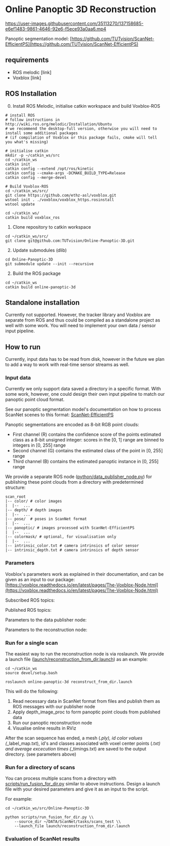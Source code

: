 # Online Panoptic 3D Reconstruction


https://user-images.githubusercontent.com/35113270/137158685-e6ef1483-9861-4646-92e6-f5ece93a0aa6.mp4


Panoptic segmentation model:
[https://github.com/TUTvision/ScanNet-EfficientPS](https://github.com/TUTvision/ScanNet-EfficientPS)

## requirements
- ROS melodic [link]
- Voxblox [link]

## ROS Installation
0. Install ROS Melodic, initialise catkin workspace and build Voxblox-ROS
```
# install ROS
# follow instructions in http://wiki.ros.org/melodic/Installation/Ubuntu
# we recommend the desktop-full version, otherwise you will need to install some additional packages 
# (if compilation of Voxblox or this package fails, cmake will tell you what's missing)

# initialise catkin
mkdir -p ~/catkin_ws/src
cd ~/catkin_ws
catkin init
catkin config --extend /opt/ros/kinetic
catkin config --cmake-args -DCMAKE_BUILD_TYPE=Release
catkin config --merge-devel

# Build Voxblox-ROS
cd ~/catkin_ws/src/
git clone https://github.com/ethz-asl/voxblox.git
wstool init . ./voxblox/voxblox_https.rosinstall
wstool update

cd ~/catkin_ws/
catkin build voxblox_ros

```
1. Clone repository to catkin workspace
```
cd ~/catkin_ws/src/
git clone git@github.com:TUTvision/Online-Panoptic-3D.git
```
2. Update submodules (dlib)
```
cd Online-Panoptic-3D
git submodule update --init --recursive
```
2. Build the ROS package
```
cd ~/catkin_ws
catkin build online-panoptic-3d
```

## Standalone installation
Currently not supported. However, the tracker library and Voxblox are separate from ROS and thus could be compiled as a standalone project as well with some work. You will need to implement your own data / sensor input pipeline.

## How to run

Currently, input data has to be read from disk, however in the future we plan to add a way to work with real-time sensor streams as well.

### Input data

Currently we only support data saved a directory in a specific format. With some work, however, one could design their own input pipeline to match our panoptic point cloud format.

See our panoptic segmentation model's documentation on how to process ScanNet scenes to this format: [ScanNet-EfficientPS](https://github.com/TUTvision/ScanNet-EfficientPS)

Panoptic segmentations are encoded as 8-bit RGB point clouds:
- First channel (R) contains the confidence score of the points estimated class as a 8-bit unsigned integer: scores in the [0, 1] range are binned to integers in [0, 255] range
- Second channel (G) contains the estimated class of the point in [0, 255] range
- Third channel (B) contains the estimated panoptic instance in [0, 255] range

We provide a separate ROS node ([python/data_publisher_node.py](https://github.com/TUTvision/Online-Panoptic-3D/blob/main/python/data_publisher_node.py)) for publishing these point clouds from a directory with predetermined structure:
```
scan_root
|-- color/ # color images
|  |--  ...
|-- depth/ # depth images
|  |--  ...
|-- pose/  # poses in ScanNet format
|  |--  ...
|-- panoptic/ # images processed with ScanNet-EfficientPS
|  |--  ...
|-- colormask/ # optional, for visualisation only
|  |--  ...
|-- intrinsic_color.txt # camera intrinsics of color sensor
|-- intrinsic_depth.txt # camera intrinsics of depth sensor
```

### Parameters

Voxblox's parameters work as explained in their documentation, and can be given as an input to our package:
[https://voxblox.readthedocs.io/en/latest/pages/The-Voxblox-Node.html](https://voxblox.readthedocs.io/en/latest/pages/The-Voxblox-Node.html)

Subscribed ROS topics:

Published ROS topics:

Parameters to the data publisher node:

Parameters to the reconstruction node:


### Run for a single scan

The easiest way to run the reconstruction node is via roslaunch. We provide a launch file ([launch/reconstruction_from_dir.launch](https://github.com/TUTvision/Online-Panoptic-3D/blob/main/launch/reconstruction_from_dir.launch)) as an example:
```
cd ~/catkin_ws
source devel/setup.bash

roslaunch online-panoptic-3d reconstruct_from_dir.launch
```

This will do the following:
1. Read necessary data in ScanNet format from files and publish them as ROS messages with our publisher node
2. Apply depth_image_proc to form panoptic point clouds from published data
3. Run our panoptic reconstruction node
4. Visualise online results in RViz

After the scan sequence has ended, a mesh (*.ply), id color values (*_label_map.txt), id's and classes associated with voxel center points (*.txt) and average excecution times (*_timings.txt) are saved to the output directory. (see parameters above)

### Run for a directory of scans

You can process multiple scans from a directory with [scripts/run_fusion_for_dir.py](https://github.com/TUTvision/Online-Panoptic-3D/blob/main/scripts/run_fusion_for_dir.py) similar to above instructions. Design a launch file with your desired parameters and give it as an input to the script.

For example:
```
cd ~/catkin_ws/src/Online-Panoptic-3D

python scripts/run_fusion_for_dir.py \\
    --source_dir ~/DATA/ScanNet/tasks/scans_test \\
    --launch_file launch/reconstruction_from_dir.launch
```

### Evaluation of ScanNet results

